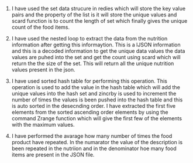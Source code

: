 1. I have used the set data strucure in redies which will store the key value pairs and the property of the list is it will store the unique values and scard function is to count the length of set which finally gives the unique count of the food items.

2. I have used the nested loop to extract the data from the nutrition information after getting this informaytion. This is a lJSON information and this is a decoded information to get the unique data values the data values are puhed into the set and get the count using scard which will return the the size of the set. This will return all the unique nutrition values present in the json.

3. I have used sorted hash table for performing this operation. This operation is used to add the value in the hash table which will add the unique values into the hash set and zincrby is used to increment the number of times the values is been pushed into the hash table and this is auto sorted in the desecnding order. I have extracted the first five elements from the sorted ascending order elements by using the command Zrange function which will give the first few of the elements with the maximum values.

4.  I have performed the avarage how many number of times the food product have repeated. In the numarator the value of the description is been repeated in the nutriion and in the denominator hoe many food items are present in the JSON file. 
